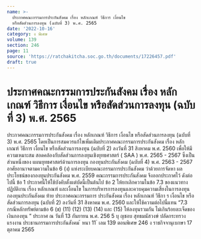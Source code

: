 ```yaml
---
name: >-
  ประกาศคณะกรรมการประกันสังคม เรื่อง หลักเกณฑ์ วิธีการ เงื่อนไข
  หรือสัดส่วนการลงทุน (ฉบับที่ 3) พ.ศ. 2565
date: '2022-10-16'
category: ง พิเศษ
volume: 139
section: 246
page: 11
source: 'https://ratchakitcha.soc.go.th/documents/17226457.pdf'
draft: true
---
```


# ประกาศคณะกรรมการประกันสังคม เรื่อง หลักเกณฑ์ วิธีการ เงื่อนไข หรือสัดส่วนการลงทุน (ฉบับที่ 3) พ.ศ. 2565

ประกาศคณะกรรมการประกันสังคม เรื่อง หลักเกณฑ์ วิธีการ เงื่อนไข หรือสัดส่วนการลงทุน (ฉบับที่ 3) พ.ศ. 2565 โดยเป็นการสมควรแก้ไขเพิ่มเติมประกาศคณะกรรมการประกันสังคม เรื่อง หลักเกณฑ์ วิธีการ เงื่อนไข หรือสัดส่วนการลงทุน (ฉบับที่ 2) ลงวันที่ 31 สิงหาคม พ.ศ. 2560 เพื่อให้มีความเหมาะสม สอดคล้องกับสัดส่วนการลงทุนเชิงยุทธศาสตร์ ( SAA ) พ.ศ. 2565 - 2567 ซึ่งเป็นส่วนหนึ่งของ แผนยุทธศาสตร์ด้านการลงทุน กองทุนประกันสังคม (ฉบับที่ 4) พ.ศ. 2563 - 2567 อาศัยอานาจตามความในข้อ 6 (ง) แห่งระเบียบคณะกรรมการประกันสังคม ว่าด้วยการจัดหา ผลประโยชน์ของกองทุนประกันสังคม พ.ศ. 2559 คณะกรรมการประกันสังคม จึงออกประกาศไว้ ดังต่อไปนี้ ข้อ 1 ประกาศนี้ให้ใช้บังคับตั้งแต่บัดนี้เป็นต้นไป ข้อ 2 ให้ยกเลิกความในข้อ 7.3 ของแนวทางปฏิบัติงาน เรื่อง หลักเกณฑ์ และเงื่อนไข ในการบริหารการลงทุนและควบคุมความเสี่ยงในการลงทุน กองทุนประกันสังคม ท้าย ประกาศคณะกรรมการ ประกันสังคม เรื่อง หลักเกณฑ์ วิธีกา ร เงื่อนไข หรือสัดส่วนการลงทุน (ฉบับที่ 2) ลงวันที่ 31 สิงหาคม พ.ศ. 2560 และให้ใช้ความต่อไปนี้แทน “7.3 กรณีหลักทรัพย์ตามข้อ 6 (ข) (11) (12) (13) (14) และ (15) ให้ลงทุนรวมกัน ไม่เกินร้อยละเจ็ดของเงินกองทุน ” ประกาศ ณ วันที่ 13 กันยายน พ.ศ. 256 5 บุ ญชอบ สุทธมนัสวงษ์ ปลัดกระทรวงแรงงาน ประธานกรรมการประกันสังคม ้ หนา 11 ่ เลม 139 ตอนพิเศษ 246 ง ราชกิจจานุเบกษา 17 ตุลาคม 2565
